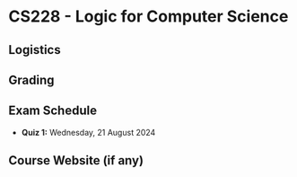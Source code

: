 # CS228 - Logic for Computer Science

## Logistics

## Grading

## Exam Schedule

- **Quiz 1:** Wednesday, 21 August 2024

## Course Website (if any)
